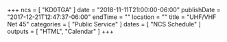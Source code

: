 +++
ncs = [ "KD0TGA" ]
date = "2018-11-11T21:00:00-06:00"
publishDate = "2017-12-21T12:47:37-06:00"
endTime = ""
location = ""
title = "UHF/VHF Net 45"
categories = [ "Public Service" ]
dates = [ "NCS Schedule" ]
outputs = [ "HTML", "Calendar" ]
+++
